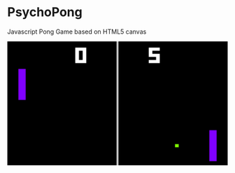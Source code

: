 # PsychoPong
Javascript Pong Game based on HTML5 canvas

<p align="center">
  <img src="Screenshot_v1.png" width="auto"/>
</p>
